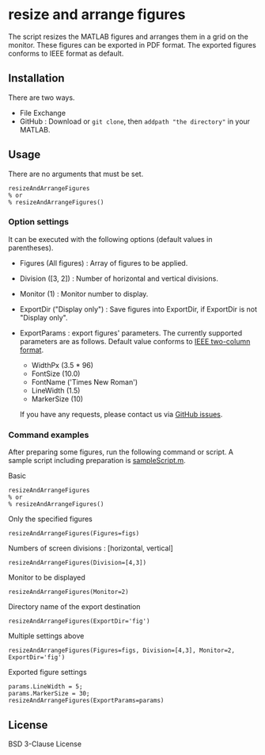# resize and arrange figures

The script resizes the MATLAB figures and arranges them in a grid on the monitor.
These figures can be exported in PDF format.
The exported figures conforms to IEEE format as default.

## Installation
There are two ways.
- File Exchange
- GitHub : Download or `git clone`, then `addpath "the directory"` in your MATLAB.
    

## Usage
There are no arguments that must be set.
```
resizeAndArrangeFigures
% or
% resizeAndArrangeFigures()
```

### Option settings
It can be executed with the following options (default values in parentheses).

- Figures (All figures) : Array of figures to be applied.
- Division ([3, 2]) : Number of horizontal and vertical divisions.
- Monitor (1) : Monitor number to display.
- ExportDir ("Display only") : Save figures into ExportDir, if ExportDir is not "Display only".
- ExportParams : export figures' parameters.
    The currently supported parameters are as follows.
    Default value conforms to [IEEE two-column format](https://journals.ieeeauthorcenter.ieee.org/create-your-ieee-journal-article/create-graphics-for-your-article/file-formatting/).
    - WidthPx (3.5 * 96)
    - FontSize (10.0)
    - FontName ('Times New Roman')
    - LineWidth (1.5)
    - MarkerSize (10)

    If you have any requests, please contact us via [GitHub issues](https://github.com/kimushun1101/resizeAndArrangeFigures/issues).


### Command examples

After preparing some figures, run the following command or script.
A sample script including preparation is [sampleScript.m](https://github.com/kimushun1101/resizeAndArrangeFigures/blob/main/sampleScript.m).

Basic
```
resizeAndArrangeFigures
% or
% resizeAndArrangeFigures()
```
Only the specified figures
```
resizeAndArrangeFigures(Figures=figs)
```
Numbers of screen divisions : [horizontal, vertical]
```
resizeAndArrangeFigures(Division=[4,3])
```
Monitor to be displayed
```
resizeAndArrangeFigures(Monitor=2)
```
Directory name of the export destination
```
resizeAndArrangeFigures(ExportDir='fig')
```
Multiple settings above
```
resizeAndArrangeFigures(Figures=figs, Division=[4,3], Monitor=2, ExportDir='fig')
```
Exported figure settings
```
params.LineWidth = 5;
params.MarkerSize = 30;
resizeAndArrangeFigures(ExportParams=params)
```

## License
BSD 3-Clause License
